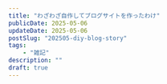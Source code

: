 ```yaml
---
title: "わざわざ自作してブログサイトを作ったわけ"
publicDate: 2025-05-06
updateDate: 2025-05-06
postSlug: "202505-diy-blog-story"
tags:
    - "雑記"
description: ""
draft: true
---
```


